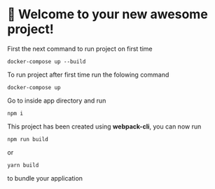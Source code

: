 # 🚀 Welcome to your new awesome project!

First the next command to run project on first time

```
docker-compose up --build
```

To run project after first time run the folowing command

```
docker-compose up
```

Go to inside app directory and run

```
npm i
```

This project has been created using **webpack-cli**, you can now run

```
npm run build
```

or

```
yarn build
```

to bundle your application
